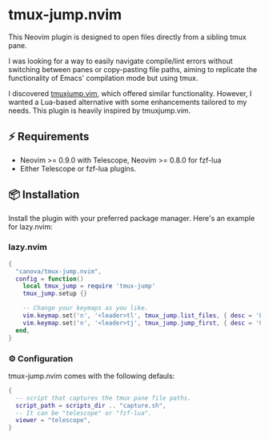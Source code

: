 # tmux-jump.nvim

This Neovim plugin is designed to open files directly from a sibling tmux pane.

I was looking for a way to easily navigate compile/lint errors without switching
between panes or copy-pasting file paths, aiming to replicate the functionality
of Emacs' compilation mode but using tmux.

I discovered [tmuxjump.vim](https://github.com/shivamashtikar/tmuxjump.vim),
which offered similar functionality. However, I wanted a Lua-based alternative
with some enhancements tailored to my needs. This plugin is heavily inspired by
tmuxjump.vim.

## ⚡️ Requirements

- Neovim >= 0.9.0 with Telescope, Neovim >= 0.8.0 for fzf-lua
- Either Telescope or fzf-lua plugins.

## 📦 Installation

Install the plugin with your preferred package manager. Here's an example for
lazy.nvim:

### lazy.nvim

```lua
{
  "canova/tmux-jump.nvim",
  config = function()
    local tmux_jump = require 'tmux-jump'
    tmux_jump.setup {}

    -- Change your keymaps as you like.
    vim.keymap.set('n', '<leader>tl', tmux_jump.list_files, { desc = 'List all file paths in the other tmux panes' })
    vim.keymap.set('n', '<leader>tj', tmux_jump.jump_first, { desc = 'Go to the first (from bottom) file path in the other tmux panes' })
  end,
}
```

### ⚙️ Configuration

tmux-jump.nvim comes with the following defauls:

```lua
{
  -- script that captures the tmux pane file paths.
  script_path = scripts_dir .. "capture.sh",
  -- It can be "telescope" or "fzf-lua".
  viewer = "telescope",
}
```
